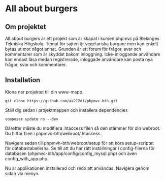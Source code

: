 All about burgers 
=========
## Om projektet
All about burgers är ett projekt som är skapat i kursen phpmvc på Blekinges Tekniska Högskola. Temat för sajten är vegetariska burgare men kan enkelt bytas ut mot något annat. Grunden är ett forum för frågor, svar och kommentarer som är skyddat bakom inloggning. Icke-inloggande användare kan endast läsa medan registrerade, inloggade användare kan posta nya frågor, svar och kommentarer.

## Installation

Klona ner projektet till din www-mapp.

`git clone https://github.com/aa222di/phpmvc-bth.git`

Ställ dig sedan i projektmappen och installera dependencies

`composer update no --dev`

Därefter måste du modifiera .htaccess filen så den stämmer för din webroot. Du hittar filen i phpmvc-bth/webroot/.htaccess

Navigera sedan till phpmvh-bth/webroot/setup för att köra setup-scriptet för databastabellerna. Se till att du har rätt inställningar i config-filerna för databasen (phpmvc-bth/app/config/config_mysql.php) och även config_with_app.php.

Nu är applikationen installerad och redo att användas. Navigera genom sidan via menyn.



```
